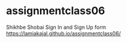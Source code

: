 # assignmentclass06
Shikhbe Shobai Sign In and Sign Up form
 https://lamiakajal.github.io/assignmentclass06/
